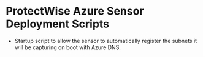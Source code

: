 # ProtectWise Azure Sensor Deployment Scripts

- Startup script to allow the sensor to automatically register the subnets it will be capturing on boot with Azure DNS.